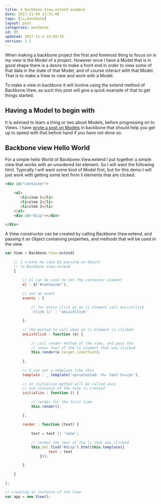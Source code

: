 ```yaml
---
title: A Backbone.View.extend example
date: 2017-11-04 13:31:00
tags: [js,backbone]
layout: post
categories: backbone
id: 85
updated: 2017-11-4 19:50:10
version: 1.1
---
```


When making a backbone project the first and foremost thing to focus on in my view is the Model of a project. However once I have a Model that is in good shape there is a desire to make a front end in order to view some of that data in the state of that Model, and of course interact with that Model. That is to make a View to view and work with a Model.

To make a view in backbone it will involve using the extend method of Backbone.View, as such this post will give a quick example of that to get things started.

<!-- more -->

## Having a Model to begin with

It is advised to learn a thing or two about Models, before progressing on to Views. I have [wrote a post on Models](/2017/11/02/backbone-model/) in backbone that should help you get up to speed with that before hand if you have not done so.

## Backbone view Hello World

For a simple hello World of Backbone.View.extend I put together a simple view that works with an unordered list element. So I will want the following html. Typically I will want some kind of Model first, but for this demo I will just work with getting some text from li elements that are clicked.

```html
<div id="container">
 
    <ul>
       <li>item 1</li>
       <li>item 2</li>
       <li>item 3</li>
    </ul>
    <div id="disp"></div>
 
</div>
```

A View constructor can be created by calling Backbone.View.extend, and passing it an Object containing properties, and methods that will be used in the view.

```js
var View = Backbone.View.extend(
 
    // I create my view by passing an Object
    // to Backbone.View.extend
    {
 
        // el can be used to set the container element
        el : $('#container'),
 
        // set an event
        events : {
 
            // for every click on an li element call onListClick
            'click li' : 'onListClick'
 
        },
 
        // the method to call when an li element is clicked
        onListClick : function (e) {
 
            // call render method of the view, and pass the
            // inner text of the li element that was clicked
            this.render(e.target.innerText);
 
        },
 
        // I can set a template like this
        template : _.template('<p>selected: <%- text %></p>'),
 
        // an initialize method will be called once
        // and instance of the View is created
        initialize : function () {
 
            // render for the first time
            this.render();
 
        },
 
        render : function (text) {
 
            text = text || 'none';
 
            // render the text of the li that was clicked
            this.$el.find('#disp').html(this.template({
                    text : text
                }));
 
        }
 
    }
 
);

// creating an instance of the View
var app = new View();
```
